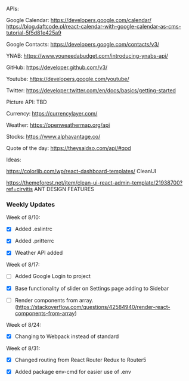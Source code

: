 APIs:

Google Calendar: https://developers.google.com/calendar/
https://blog.daftcode.pl/react-calendar-with-google-calendar-as-cms-tutorial-5f5d81e425a9

Google Contacts: https://developers.google.com/contacts/v3/

YNAB: https://www.youneedabudget.com/introducing-ynabs-api/

GitHub: https://developer.github.com/v3/

Youtube: https://developers.google.com/youtube/

Twitter: https://developer.twitter.com/en/docs/basics/getting-started

Picture API: TBD

Currency: https://currencylayer.com/

Weather: https://openweathermap.org/api

Stocks: https://www.alphavantage.co/

Quote of the day: https://theysaidso.com/api/#qod

Ideas:

https://colorlib.com/wp/react-dashboard-templates/ CleanUI

https://themeforest.net/item/clean-ui-react-admin-template/21938700?ref=cirvitis
ANT DESIGN FEATURES

### Weekly Updates

Week of 8/10:

-   [x] Added .eslintrc

-   [x] Added .pritterrc

-   [x] Weather API added

Week of 8/17:

-   [ ] Added Google Login to project

-   [x] Base functionality of slider on Settings page adding to Sidebar

-   [ ] Render components from array.
        (https://stackoverflow.com/questions/42584940/render-react-components-from-array)

Week of 8/24:

- [x] Changing to Webpack instead of standard

Week of 8/31:

- [x] Changed routing from React Router Redux to Router5

- [x] Added package env-cmd for easier use of .env



<!-- https://stackoverflow.com/questions/29297154/github-invalid-username-or-password -->
<!-- https://github.com/router5/redux-router5/issues/14 -->